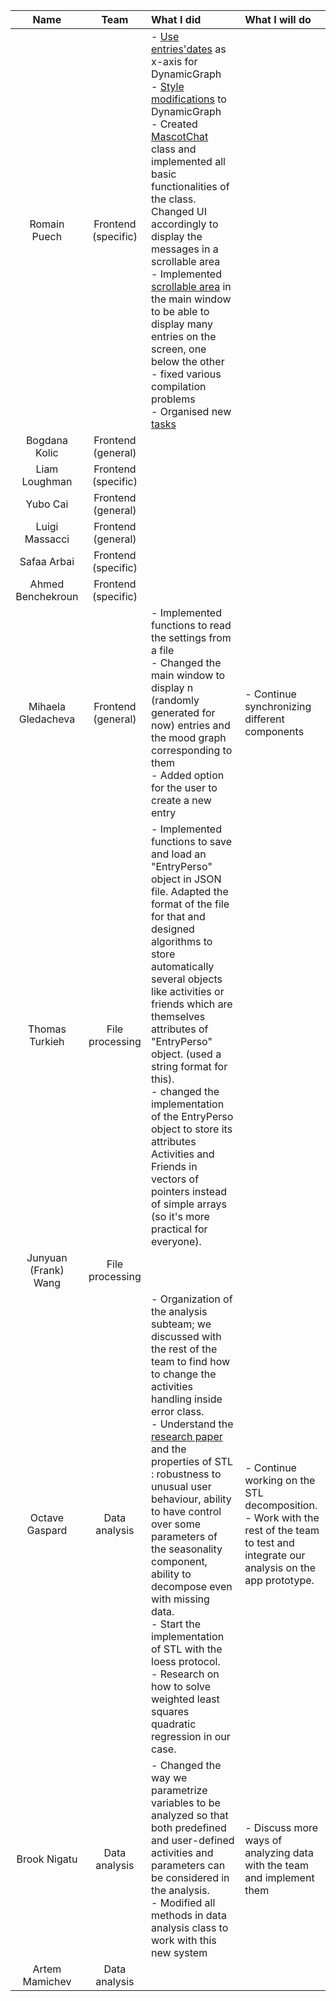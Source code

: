 | Name                 |Team               |      What I did             |  What I will do |
|:----------------------:|:-----------------:|:-------------------------|:------------------|
| Romain Puech         |Frontend (specific)|- [Use entries'dates](https://github.com/CSE201-project/PaperFriend-desktop-app/issues/54) as x-axis for DynamicGraph<br>- [Style modifications](https://github.com/CSE201-project/PaperFriend-desktop-app/issues/53) to DynamicGraph <br>- Created [MascotChat](https://github.com/CSE201-project/PaperFriend-desktop-app/issues/55) class and implemented all basic functionalities of the class. Changed UI accordingly to display the messages in a scrollable area <br>- Implemented [scrollable area](https://github.com/CSE201-project/PaperFriend-desktop-app/issues/21) in the main window to be able to display many entries on the screen, one below the other<br>- fixed various compilation problems <br>- Organised new [tasks](https://github.com/CSE201-project/PaperFriend-desktop-app/issues/64) ||
| Bogdana Kolic        |Frontend (general)|||
| Liam Loughman        |Frontend (specific)|||
| Yubo Cai             |Frontend (general)|||
| Luigi Massacci       |Frontend (general) |||
| Safaa Arbai          |Frontend (specific) |||
| Ahmed Benchekroun    |Frontend (specific) |||
| Mihaela Gledacheva   |Frontend (general) | - Implemented functions to read the settings from a file <br> - Changed the main window to display n (randomly generated for now) entries and the mood graph corresponding to them <br> - Added option for the user to create a new entry | - Continue synchronizing different components |
| Thomas Turkieh       |File processing    |- Implemented functions to save and load an "EntryPerso" object in JSON file. Adapted the format of the file for that and designed algorithms to store automatically several objects like activities or friends which are themselves attributes of "EntryPerso" object. (used a string format for this).<br> - changed the implementation of the EntryPerso object to store its attributes Activities and Friends in vectors of pointers instead of simple arrays (so it's more practical for everyone).||
| Junyuan (Frank) Wang |File processing    |||
| Octave Gaspard       |Data analysis      |- Organization of the analysis subteam; we discussed with the rest of the team to find how to change the activities handling inside error class. <br> - Understand the [research paper](https://www.scb.se/contentassets/ca21efb41fee47d293bbee5bf7be7fb3/stl-a-seasonal-trend-decomposition-procedure-based-on-loess.pdf) and the properties of STL : robustness to unusual user behaviour, ability to have control over some parameters of the seasonality component, ability to decompose even with missing data. <br> - Start the implementation of STL with the loess protocol. <br> - Research on how to solve weighted least squares quadratic regression in our case.|- Continue working on the STL decomposition. <br> - Work with the rest of the team to test and integrate our analysis on the app prototype.|
| Brook Nigatu         |Data analysis      |- Changed the way we parametrize variables to be analyzed so that both predefined and user-defined activities and parameters can be considered in the analysis. <br> - Modified all methods in data analysis class to work with this new system <br>|- Discuss more ways of analyzing data with the team and implement them|
| Artem Mamichev       |Data analysis      |||    
